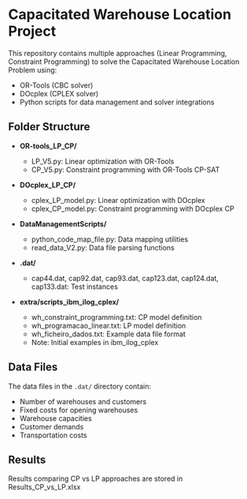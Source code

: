 # Capacitated Warehouse Location Project

This repository contains multiple approaches (Linear Programming, Constraint Programming) to solve the Capacitated Warehouse Location Problem using:
- OR-Tools (CBC solver)
- DOcplex (CPLEX solver) 
- Python scripts for data management and solver integrations

## Folder Structure

- **OR-tools_LP_CP/**
  - LP_V5.py: Linear optimization with OR-Tools
  - CP_V5.py: Constraint programming with OR-Tools CP-SAT

- **DOcplex_LP_CP/**
  - cplex_LP_model.py: Linear optimization with DOcplex
  - cplex_CP_model.py: Constraint programming with DOcplex CP

- **DataManagementScripts/**
  - python_code_map_file.py: Data mapping utilities
  - read_data_V2.py: Data file parsing functions

- **.dat/**
  - cap44.dat, cap92.dat, cap93.dat, cap123.dat, cap124.dat, cap133.dat: Test instances

- **extra/scripts_ibm_ilog_cplex/**
  - wh_constraint_programming.txt: CP model definition
  - wh_programacao_linear.txt: LP model definition  
  - wh_ficheiro_dados.txt: Example data file format
  - Note: Initial examples in ibm_ilog_cplex
## Data Files
The data files in the `.dat/` directory contain:
- Number of warehouses and customers
- Fixed costs for opening warehouses
- Warehouse capacities
- Customer demands 
- Transportation costs

## Results
Results comparing CP vs LP approaches are stored in Results_CP_vs_LP.xlsx
